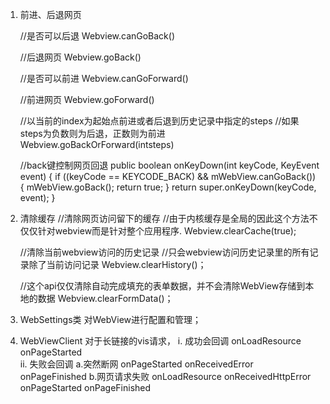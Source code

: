 1. 前进、后退网页

    //是否可以后退
    Webview.canGoBack()
    
    //后退网页
    Webview.goBack()
    
    //是否可以前进
    Webview.canGoForward()
    
    //前进网页
    Webview.goForward()
    
    //以当前的index为起始点前进或者后退到历史记录中指定的steps
    //如果steps为负数则为后退，正数则为前进
    Webview.goBackOrForward(intsteps)
   

    //back键控制网页回退
    public boolean onKeyDown(int keyCode, KeyEvent event) {
    if ((keyCode == KEYCODE_BACK) && mWebView.canGoBack()) {
         mWebView.goBack();
         return true;
    }
    return super.onKeyDown(keyCode, event);
    }

2. 清除缓存
    //清除网页访问留下的缓存
    //由于内核缓存是全局的因此这个方法不仅仅针对webview而是针对整个应用程序.
    Webview.clearCache(true);
   
    //清除当前webview访问的历史记录
    //只会webview访问历史记录里的所有记录除了当前访问记录
    Webview.clearHistory()；
   
    //这个api仅仅清除自动完成填充的表单数据，并不会清除WebView存储到本地的数据
    Webview.clearFormData()；
   

3. WebSettings类
   对WebView进行配置和管理；
   

4. WebViewClient
    对于长链接的vis请求，
    i. 成功会回调
        onLoadResource
        onPageStarted  
   ii. 失败会回调
        a.突然断网
            onPageStarted 
            onReceivedError 
            onPageFinished
        b.网页请求失败
            onLoadResource
           onReceivedHttpError
           onPageStarted
           onPageFinished